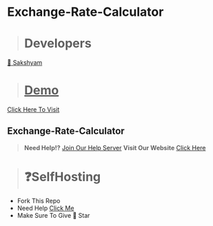 # Exchange-Rate-Calculator

> # Developers
<a href="https://www.youtube.com/channel/UCgFuTFC-Nubq9EdBdBPAOUg">👤 Sakshyam<br>
  
> # Demo
<a href="https://exchangeratecalculator.tk">Click Here To Visit </a>
<br>

## Exchange-Rate-Calculator

> **Need Help!?** [Join Our Help Server](https://discord.gg/eWpusb5yn4)
> **Visit Our Website** [Click Here](https://notyoursakshyam.notsakshyam6966.repl.co/)


> # ❓**SelfHosting**
- Fork This Repo
- Need Help [Click Me](https://discord.gg/7dHSkaHE9w) 
- Make Sure To Give 🌟 Star

